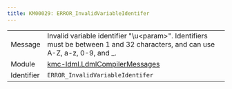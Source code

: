 ```yaml
---
title: KM00029: ERROR_InvalidVariableIdentifer
---
```


|            |           |
|------------|---------- |
| Message    | Invalid variable identifier "\\u&lt;param&gt;"\. Identifiers must be between 1 and 32 characters, and can use A\-Z, a\-z, 0\-9, and \_\. |
| Module     | [kmc-ldml.LdmlCompilerMessages](kmc-ldml.ldmlcompilermessages) |
| Identifier | `ERROR_InvalidVariableIdentifer` |


